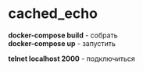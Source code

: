 # cached_echo
**docker-compose build** - собрать  
**docker-compose up** - запустить 

**telnet localhost 2000** - подключиться
